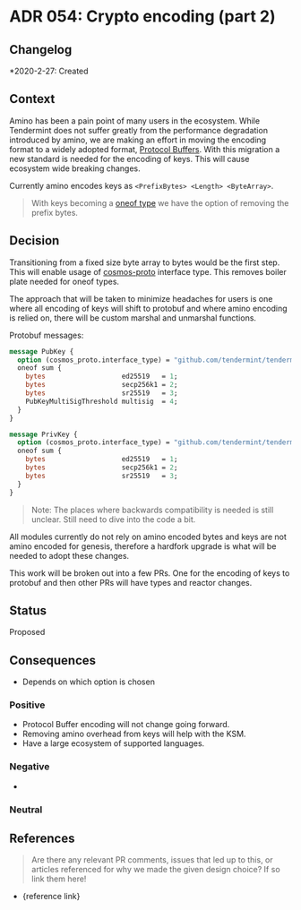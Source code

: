 # ADR 054: Crypto encoding (part 2)

## Changelog

\*2020-2-27: Created

## Context

Amino has been a pain point of many users in the ecosystem. While Tendermint does not suffer greatly from the performance degradation introduced by amino, we are making an effort in moving the encoding format to a widely adopted format, [Protocol Buffers](https://developers.google.com/protocol-buffers). With this migration a new standard is needed for the encoding of keys. This will cause ecosystem wide breaking changes.

Currently amino encodes keys as `<PrefixBytes> <Length> <ByteArray>`.

> With keys becoming a [oneof type](https://developers.google.com/protocol-buffers/docs/proto3#oneof) we have the option of removing the prefix bytes.

## Decision

Transitioning from a fixed size byte array to bytes would be the first step. This will enable usage of [cosmos-proto](https://github.com/regen-network/cosmos-proto) interface type. This removes boiler plate needed for oneof types.

The approach that will be taken to minimize headaches for users is one where all encoding of keys will shift to protobuf and where amino encoding is relied on, there will be custom marshal and unmarshal functions.

Protobuf messages:

```proto
message PubKey {
  option (cosmos_proto.interface_type) = "github.com/tendermint/tendermint/crypto.PubKey";
  oneof sum {
    bytes                   ed25519   = 1;
    bytes                   secp256k1 = 2;
    bytes                   sr25519   = 3;
    PubKeyMultiSigThreshold multisig  = 4;
  }
}

message PrivKey {
  option (cosmos_proto.interface_type) = "github.com/tendermint/tendermint/crypto.PrivKey";
  oneof sum {
    bytes                   ed25519   = 1;
    bytes                   secp256k1 = 2;
    bytes                   sr25519   = 3;
  }
}
```

> Note: The places where backwards compatibility is needed is still unclear. Still need to dive into the code a bit.

All modules currently do not rely on amino encoded bytes and keys are not amino encoded for genesis, therefore a hardfork upgrade is what will be needed to adopt these changes.

<!-- TODO: define the above better, need to read the code a bit more -->

This work will be broken out into a few PRs. One for the encoding of keys to protobuf and then other PRs will have types and reactor changes.

## Status

Proposed

## Consequences

- Depends on which option is chosen

### Positive

- Protocol Buffer encoding will not change going forward.
- Removing amino overhead from keys will help with the KSM.
- Have a large ecosystem of supported languages.

### Negative

-

### Neutral

## References

> Are there any relevant PR comments, issues that led up to this, or articles referenced for why we made the given design choice? If so link them here!

- {reference link}
